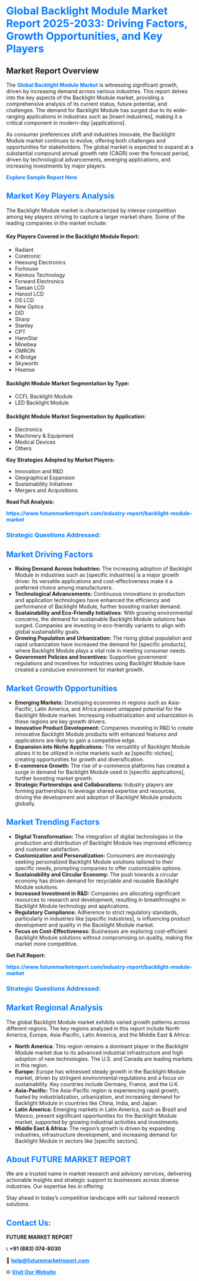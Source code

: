 <h1 style="color: #007BFF;">Global Backlight Module Market Report 2025-2033: Driving Factors, Growth Opportunities, and Key Players</h1>

<section id="overview">
<h2>Market Report Overview</h2>
<p>The <a href="https://www.futuremarketreport.com/industry-report/backlight-module-market" style="color: #007BFF; text-decoration: none;"><strong>Global Backlight Module Market</strong></a> is witnessing significant growth, driven by increasing demand across various industries. This report delves into the key aspects of the Backlight Module market, providing a comprehensive analysis of its current status, future potential, and challenges. The demand for Backlight Module has surged due to its wide-ranging applications in industries such as [insert industries], making it a critical component in modern-day [applications].</p>
<p>As consumer preferences shift and industries innovate, the Backlight Module market continues to evolve, offering both challenges and opportunities for stakeholders. The global market is expected to expand at a substantial compound annual growth rate (CAGR) over the forecast period, driven by technological advancements, emerging applications, and increasing investments by major players.</p>
</section>

<section id="overview">
<p><a href="https://www.futuremarketreport.com/request-sample/reportId=75236" style="color: #007BFF; text-decoration: none;"><strong>Explore Sample Report Here</strong></a></p>
</section>

<section id="key-players">
<h2 style="color: #007BFF;">Market Key Players Analysis</h2>
<p>The Backlight Module market is characterized by intense competition among key players striving to capture a larger market share. Some of the leading companies in the market include:</p>
<h4>Key Players Covered in the Backlight Module Report:</h4>
<ul><li>Radiant</li><li>Coretronic</li><li>Heesung Electronics</li><li>Forhouse</li><li>Kenmos Technology</li><li>Forward Electronics</li><li>Taesan LCD</li><li>Hansol LCD</li><li>DS LCD</li><li>New Optics</li><li>DID</li><li>Sharp</li><li>Stanley</li><li>CPT</li><li>HannStar</li><li>Minebea</li><li>OMRON</li><li>K-Bridge</li><li>Skyworth</li><li>Hisense</li></ul>
<h4>Backlight Module Market Segmentation by Type:</h4>
<ul><li>CCFL Backlight Module</li><li>LED Backlight Module</li></ul>

<h4>Backlight Module Market Segmentation by Application:</h4>
<ul><li>Electronics</li><li>Machinery &amp; Equipment</li><li>Medical Devices</li><li>Others</li></ul>
<p><strong>Key Strategies Adopted by Market Players:</strong></p>
<ul>
<li>Innovation and R&D</li>
<li>Geographical Expansion</li>
<li>Sustainability Initiatives</li>
<li>Mergers and Acquisitions</li>
</ul>
</section>

<section>
<p><strong>Read Full Analysis: </strong></p><a href="https://www.futuremarketreport.com/industry-report/backlight-module-market" style="color: #007BFF; text-decoration: none;"><strong>https://www.futuremarketreport.com/industry-report/backlight-module-market</strong></a>
<h3 style="color: #007BFF;">Strategic Questions Addressed:</h3>
</section>

<section id="driving-factors">
<h2 style="color: #007BFF;">Market Driving Factors</h2>
<ul>
<li><strong>Rising Demand Across Industries:</strong> The increasing adoption of Backlight Module in industries such as [specific industries] is a major growth driver. Its versatile applications and cost-effectiveness make it a preferred choice among manufacturers.</li>
<li><strong>Technological Advancements:</strong> Continuous innovations in production and application technologies have enhanced the efficiency and performance of Backlight Module, further boosting market demand.</li>
<li><strong>Sustainability and Eco-Friendly Initiatives:</strong> With growing environmental concerns, the demand for sustainable Backlight Module solutions has surged. Companies are investing in eco-friendly variants to align with global sustainability goals.</li>
<li><strong>Growing Population and Urbanization:</strong> The rising global population and rapid urbanization have increased the demand for [specific products], where Backlight Module plays a vital role in meeting consumer needs.</li>
<li><strong>Government Policies and Incentives:</strong> Supportive government regulations and incentives for industries using Backlight Module have created a conducive environment for market growth.</li>
</ul>
</section>

<section id="growth-opportunities">
<h2 style="color: #007BFF;">Market Growth Opportunities</h2>
<ul>
<li><strong>Emerging Markets:</strong> Developing economies in regions such as Asia-Pacific, Latin America, and Africa present untapped potential for the Backlight Module market. Increasing industrialization and urbanization in these regions are key growth drivers.</li>
<li><strong>Innovative Product Development:</strong> Companies investing in R&D to create innovative Backlight Module products with enhanced features and applications are likely to gain a competitive edge.</li>
<li><strong>Expansion into Niche Applications:</strong> The versatility of Backlight Module allows it to be utilized in niche markets such as [specific niches], creating opportunities for growth and diversification.</li>
<li><strong>E-commerce Growth:</strong> The rise of e-commerce platforms has created a surge in demand for Backlight Module used in [specific applications], further boosting market growth.</li>
<li><strong>Strategic Partnerships and Collaborations:</strong> Industry players are forming partnerships to leverage shared expertise and resources, driving the development and adoption of Backlight Module products globally.</li>
</ul>
</section>

<section id="trending-factors">
<h2 style="color: #007BFF;">Market Trending Factors</h2>
<ul>
<li><strong>Digital Transformation:</strong> The integration of digital technologies in the production and distribution of Backlight Module has improved efficiency and customer satisfaction.</li>
<li><strong>Customization and Personalization:</strong> Consumers are increasingly seeking personalized Backlight Module solutions tailored to their specific needs, prompting companies to offer customizable options.</li>
<li><strong>Sustainability and Circular Economy:</strong> The push towards a circular economy has driven demand for recyclable and reusable Backlight Module solutions.</li>
<li><strong>Increased Investment in R&D:</strong> Companies are allocating significant resources to research and development, resulting in breakthroughs in Backlight Module technology and applications.</li>
<li><strong>Regulatory Compliance:</strong> Adherence to strict regulatory standards, particularly in industries like [specific industries], is influencing product development and quality in the Backlight Module market.</li>
<li><strong>Focus on Cost-Effectiveness:</strong> Businesses are exploring cost-efficient Backlight Module solutions without compromising on quality, making the market more competitive.</li>
</ul>
</section>

<section>
<p><strong>Get Full Report: </strong></p><a href="https://www.futuremarketreport.com/industry-report/backlight-module-market" style="color: #007BFF; text-decoration: none;"><strong>https://www.futuremarketreport.com/industry-report/backlight-module-market</strong></a>
<h3 style="color: #007BFF;">Strategic Questions Addressed:</h3>
</section>


<section id="regional-analysis">
<h2 style="color: #007BFF;">Market Regional Analysis</h2>
<p>The global Backlight Module market exhibits varied growth patterns across different regions. The key regions analyzed in this report include North America, Europe, Asia-Pacific, Latin America, and the Middle East & Africa:</p>
<ul>
<li><strong>North America:</strong> This region remains a dominant player in the Backlight Module market due to its advanced industrial infrastructure and high adoption of new technologies. The U.S. and Canada are leading markets in this region.</li>
<li><strong>Europe:</strong> Europe has witnessed steady growth in the Backlight Module market, driven by stringent environmental regulations and a focus on sustainability. Key countries include Germany, France, and the U.K.</li>
<li><strong>Asia-Pacific:</strong> The Asia-Pacific region is experiencing rapid growth, fueled by industrialization, urbanization, and increasing demand for Backlight Module in countries like China, India, and Japan.</li>
<li><strong>Latin America:</strong> Emerging markets in Latin America, such as Brazil and Mexico, present significant opportunities for the Backlight Module market, supported by growing industrial activities and investments.</li>
<li><strong>Middle East & Africa:</strong> The region’s growth is driven by expanding industries, infrastructure development, and increasing demand for Backlight Module in sectors like [specific sectors].</li>
</ul>
</section>

<footer>
<h2 style="color: #007BFF;">About FUTURE MARKET REPORT</h2>
<p>We are a trusted name in market research and advisory services, delivering actionable insights and strategic support to businesses across diverse industries. Our expertise lies in offering:</p>

<p>Stay ahead in today’s competitive landscape with our tailored research solutions.</p>

<h2 style="color: #007BFF;">Contact Us:</h2>
<p><strong>FUTURE MARKET REPORT</strong></p>
<p>📞 <strong>+91 (883) 074-8030</strong></p>
<p>📧 <strong><a href="mailto:help@futuremarketreport.com" style="color: #007BFF;">help@futuremarketreport.com</a></strong></p>
<p>🌐 <strong><a href="https://www.futuremarketreport.com/" style="color: #007BFF;">Visit Our Website</a></strong></p>
</footer>